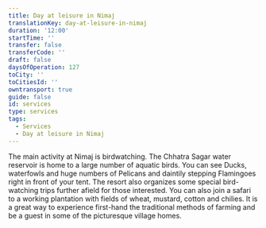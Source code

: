 ```yaml
---
title: Day at leisure in Nimaj
translationKey: day-at-leisure-in-nimaj
duration: '12:00'
startTime: ''
transfer: false
transferCode: ''
draft: false
daysOfOperation: 127
toCity: ''
toCitiesId: ''
owntransport: true
guide: false
id: services
type: services
tags:
  - Services
  - Day at leisure in Nimaj
---
```

The main activity at Nimaj is birdwatching. The Chhatra Sagar water reservoir is home to a large number of aquatic birds. You can see Ducks, waterfowls and huge numbers of Pelicans and daintily stepping Flamingoes right in front of your tent. The resort also organizes some special bird-watching trips further afield for those interested.    You can also join a safari to a working plantation with fields of wheat, mustard, cotton and chilies. It is a great way to experience first-hand the traditional methods of farming and be a guest in some of the picturesque village homes.